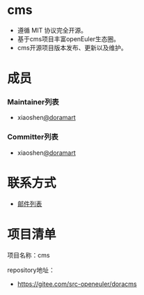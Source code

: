 # cms

- 遵循 MIT 协议完全开源。
- 基于cms项目丰富openEuler生态圈。
- cms开源项目版本发布、更新以及维护。

# 成员


### Maintainer列表

- xiaoshen[@doramart](#https://gitee.com/doramart)


### Committer列表

- xiaoshen[@doramart](#https://gitee.com/doramart)

# 联系方式

- [邮件列表](xiaoshen@isrc.iscas.ac.cn)


# 项目清单

项目名称：cms

repository地址：

- https://gitee.com/src-openeuler/doracms
